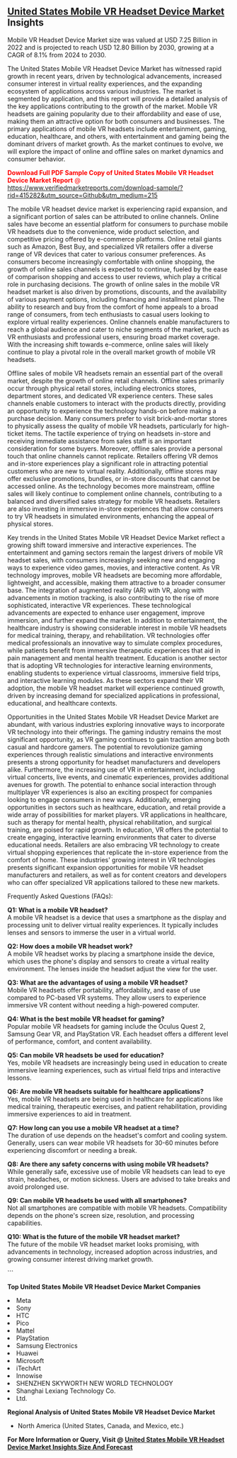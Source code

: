 <h2><a href="https://www.verifiedmarketreports.com/download-sample/?rid=415282&amp;utm_source=Github&amp;utm_medium=215" target="_blank">United States Mobile VR Headset Device Market</a> Insights</h2><p>Mobile VR Headset Device Market size was valued at USD 7.25 Billion in 2022 and is projected to reach USD 12.80 Billion by 2030, growing at a CAGR of 8.1% from 2024 to 2030.</p><p> <p>The United States Mobile VR Headset Device Market has witnessed rapid growth in recent years, driven by technological advancements, increased consumer interest in virtual reality experiences, and the expanding ecosystem of applications across various industries. The market is segmented by application, and this report will provide a detailed analysis of the key applications contributing to the growth of the market. Mobile VR headsets are gaining popularity due to their affordability and ease of use, making them an attractive option for both consumers and businesses. The primary applications of mobile VR headsets include entertainment, gaming, education, healthcare, and others, with entertainment and gaming being the dominant drivers of market growth. As the market continues to evolve, we will explore the impact of online and offline sales on market dynamics and consumer behavior. <p><span class=""><span style="color: #ff0000;"><strong>Download Full PDF Sample Copy of United States Mobile VR Headset Device Market Report</strong> @ </span><a href="https://www.verifiedmarketreports.com/download-sample/?rid=415282&amp;utm_source=Github&amp;utm_medium=215" target="_blank">https://www.verifiedmarketreports.com/download-sample/?rid=415282&amp;utm_source=Github&amp;utm_medium=215</a></span></p></p> <p>The mobile VR headset device market is experiencing rapid expansion, and a significant portion of sales can be attributed to online channels. Online sales have become an essential platform for consumers to purchase mobile VR headsets due to the convenience, wide product selection, and competitive pricing offered by e-commerce platforms. Online retail giants such as Amazon, Best Buy, and specialized VR retailers offer a diverse range of VR devices that cater to various consumer preferences. As consumers become increasingly comfortable with online shopping, the growth of online sales channels is expected to continue, fueled by the ease of comparison shopping and access to user reviews, which play a critical role in purchasing decisions. The growth of online sales in the mobile VR headset market is also driven by promotions, discounts, and the availability of various payment options, including financing and installment plans. The ability to research and buy from the comfort of home appeals to a broad range of consumers, from tech enthusiasts to casual users looking to explore virtual reality experiences. Online channels enable manufacturers to reach a global audience and cater to niche segments of the market, such as VR enthusiasts and professional users, ensuring broad market coverage. With the increasing shift towards e-commerce, online sales will likely continue to play a pivotal role in the overall market growth of mobile VR headsets.</p> <p>Offline sales of mobile VR headsets remain an essential part of the overall market, despite the growth of online retail channels. Offline sales primarily occur through physical retail stores, including electronics stores, department stores, and dedicated VR experience centers. These sales channels enable customers to interact with the products directly, providing an opportunity to experience the technology hands-on before making a purchase decision. Many consumers prefer to visit brick-and-mortar stores to physically assess the quality of mobile VR headsets, particularly for high-ticket items. The tactile experience of trying on headsets in-store and receiving immediate assistance from sales staff is an important consideration for some buyers. Moreover, offline sales provide a personal touch that online channels cannot replicate. Retailers offering VR demos and in-store experiences play a significant role in attracting potential customers who are new to virtual reality. Additionally, offline stores may offer exclusive promotions, bundles, or in-store discounts that cannot be accessed online. As the technology becomes more mainstream, offline sales will likely continue to complement online channels, contributing to a balanced and diversified sales strategy for mobile VR headsets. Retailers are also investing in immersive in-store experiences that allow consumers to try VR headsets in simulated environments, enhancing the appeal of physical stores.</p> <p>Key trends in the United States Mobile VR Headset Device Market reflect a growing shift toward immersive and interactive experiences. The entertainment and gaming sectors remain the largest drivers of mobile VR headset sales, with consumers increasingly seeking new and engaging ways to experience video games, movies, and interactive content. As VR technology improves, mobile VR headsets are becoming more affordable, lightweight, and accessible, making them attractive to a broader consumer base. The integration of augmented reality (AR) with VR, along with advancements in motion tracking, is also contributing to the rise of more sophisticated, interactive VR experiences. These technological advancements are expected to enhance user engagement, improve immersion, and further expand the market. In addition to entertainment, the healthcare industry is showing considerable interest in mobile VR headsets for medical training, therapy, and rehabilitation. VR technologies offer medical professionals an innovative way to simulate complex procedures, while patients benefit from immersive therapeutic experiences that aid in pain management and mental health treatment. Education is another sector that is adopting VR technologies for interactive learning environments, enabling students to experience virtual classrooms, immersive field trips, and interactive learning modules. As these sectors expand their VR adoption, the mobile VR headset market will experience continued growth, driven by increasing demand for specialized applications in professional, educational, and healthcare contexts.</p> <p>Opportunities in the United States Mobile VR Headset Device Market are abundant, with various industries exploring innovative ways to incorporate VR technology into their offerings. The gaming industry remains the most significant opportunity, as VR gaming continues to gain traction among both casual and hardcore gamers. The potential to revolutionize gaming experiences through realistic simulations and interactive environments presents a strong opportunity for headset manufacturers and developers alike. Furthermore, the increasing use of VR in entertainment, including virtual concerts, live events, and cinematic experiences, provides additional avenues for growth. The potential to enhance social interaction through multiplayer VR experiences is also an exciting prospect for companies looking to engage consumers in new ways. Additionally, emerging opportunities in sectors such as healthcare, education, and retail provide a wide array of possibilities for market players. VR applications in healthcare, such as therapy for mental health, physical rehabilitation, and surgical training, are poised for rapid growth. In education, VR offers the potential to create engaging, interactive learning environments that cater to diverse educational needs. Retailers are also embracing VR technology to create virtual shopping experiences that replicate the in-store experience from the comfort of home. These industries' growing interest in VR technologies presents significant expansion opportunities for mobile VR headset manufacturers and retailers, as well as for content creators and developers who can offer specialized VR applications tailored to these new markets.</p> <p>Frequently Asked Questions (FAQs):</p> <p><b>Q1: What is a mobile VR headset?</b><br> A mobile VR headset is a device that uses a smartphone as the display and processing unit to deliver virtual reality experiences. It typically includes lenses and sensors to immerse the user in a virtual world.</p> <p><b>Q2: How does a mobile VR headset work?</b><br> A mobile VR headset works by placing a smartphone inside the device, which uses the phone's display and sensors to create a virtual reality environment. The lenses inside the headset adjust the view for the user.</p> <p><b>Q3: What are the advantages of using a mobile VR headset?</b><br> Mobile VR headsets offer portability, affordability, and ease of use compared to PC-based VR systems. They allow users to experience immersive VR content without needing a high-powered computer.</p> <p><b>Q4: What is the best mobile VR headset for gaming?</b><br> Popular mobile VR headsets for gaming include the Oculus Quest 2, Samsung Gear VR, and PlayStation VR. Each headset offers a different level of performance, comfort, and content availability.</p> <p><b>Q5: Can mobile VR headsets be used for education?</b><br> Yes, mobile VR headsets are increasingly being used in education to create immersive learning experiences, such as virtual field trips and interactive lessons.</p> <p><b>Q6: Are mobile VR headsets suitable for healthcare applications?</b><br> Yes, mobile VR headsets are being used in healthcare for applications like medical training, therapeutic exercises, and patient rehabilitation, providing immersive experiences to aid in treatment.</p> <p><b>Q7: How long can you use a mobile VR headset at a time?</b><br> The duration of use depends on the headset's comfort and cooling system. Generally, users can wear mobile VR headsets for 30-60 minutes before experiencing discomfort or needing a break.</p> <p><b>Q8: Are there any safety concerns with using mobile VR headsets?</b><br> While generally safe, excessive use of mobile VR headsets can lead to eye strain, headaches, or motion sickness. Users are advised to take breaks and avoid prolonged use.</p> <p><b>Q9: Can mobile VR headsets be used with all smartphones?</b><br> Not all smartphones are compatible with mobile VR headsets. Compatibility depends on the phone's screen size, resolution, and processing capabilities.</p> <p><b>Q10: What is the future of the mobile VR headset market?</b><br> The future of the mobile VR headset market looks promising, with advancements in technology, increased adoption across industries, and growing consumer interest driving market growth.</p> ```</p><p><strong>Top United States Mobile VR Headset Device Market Companies</strong></p><div data-test-id=""><p><li>Meta</li><li> Sony</li><li> HTC</li><li> Pico</li><li> Mattel</li><li> PlayStation</li><li> Samsung Electronics</li><li> Huawei</li><li> Microsoft</li><li> iTechArt</li><li> Innowise</li><li> SHENZHEN SKYWORTH NEW WORLD TECHNOLOGY</li><li> Shanghai Lexiang Technology Co.</li><li>Ltd.</li></p><div><strong>Regional Analysis of&nbsp;United States Mobile VR Headset Device Market</strong></div><ul><li dir="ltr"><p dir="ltr">North America&nbsp;(United States, Canada, and Mexico, etc.)</p></li></ul><p><strong>For More Information or Query, Visit @&nbsp;</strong><strong><a href="https://www.verifiedmarketreports.com/product/mobile-vr-headset-device-market/?utm_source=Github&amp;utm_medium=215" target="_blank">United States Mobile VR Headset Device Market Insights Size And Forecast</a></strong></p></div>
